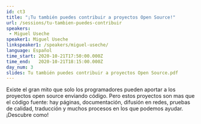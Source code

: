 ```yaml
---
id: ct3
title: "¡Tu también puedes contribuir a proyectos Open Source!"
url: /sessions/tu-tambien-puedes-contribuir
speakers:
 - Miguel Useche
speaker1: Miguel Useche
linkspeaker1: /speakers/miguel-useche/
language: Español
time_start: 2020-10-21T17:50:00.000Z
time_end:   2020-10-21T18:15:00.000Z
day_num: 3
slides: Tu también puedes contribuir a proyectos Open Source.pdf
---
```


Existe el gran mito que solo los programadores pueden aportar a los proyectos open source enviando código. Pero estos proyectos son mas que el código fuente: hay páginas, documentación, difusión en redes, pruebas de calidad, traducción y muchos procesos en los que podemos ayudar. ¡Descubre como!
